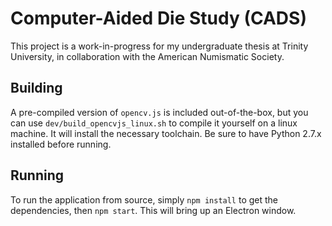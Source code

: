 # Computer-Aided Die Study (CADS)
This project is a work-in-progress for my undergraduate thesis at Trinity University, in collaboration with the American Numismatic Society.

## Building
A pre-compiled version of `opencv.js` is included out-of-the-box, but you can use `dev/build_opencvjs_linux.sh` to compile it yourself on a linux machine. It will install the necessary toolchain. Be sure to have Python 2.7.x installed before running.

## Running
To run the application from source, simply `npm install` to get the dependencies, then `npm start`. This will bring up an Electron window.
